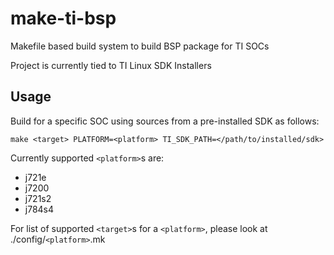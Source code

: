 # make-ti-bsp
Makefile based build system to build BSP package for TI SOCs

Project is currently tied to TI Linux SDK Installers


## Usage
Build for a specific SOC using sources from a pre-installed SDK as follows: 

`make <target> PLATFORM=<platform> TI_SDK_PATH=</path/to/installed/sdk>`

Currently supported `<platform>`s are:
- j721e
- j7200
- j721s2
- j784s4

For list of supported `<target>`s for a `<platform>`, please look at ./config/`<platform>`.mk
